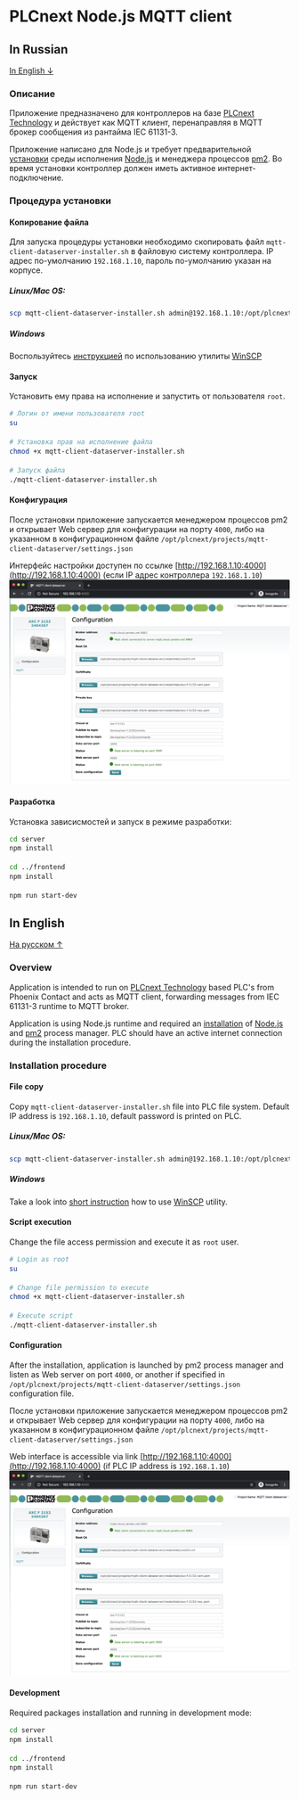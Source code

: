# PLCnext Node.js MQTT client

## In Russian
[In English ↓](#in-english)

### Описание
Приложение предназначено для контроллеров на базе [PLCnext Technology](https://www.phoenixcontact.com/plcnext/) и 
действует как MQTT клиент, перенаправляя в MQTT брокер сообщения из рантайма IEC 61131-3.

Приложение написано для Node.js и требует предварительной [установки](https://github.com/axhelp/plcnext-nodejs-installer) 
среды исполнения [Node.js](https://nodejs.org/en/) и менеджера процессов [pm2](https://pm2.io). Во время установки 
контроллер должен иметь активное интернет-подключение.

### Процедура установки
#### Копирование файла
Для запуска процедуры установки необходимо скопировать файл `mqtt-client-dataserver-installer.sh` в файловую систему 
контроллера.
IP адрес по-умолчанию `192.168.1.10`, пароль по-умолчанию указан на корпусе.

##### Linux/Mac OS:
```bash
scp mqtt-client-dataserver-installer.sh admin@192.168.1.10:/opt/plcnext
```

##### Windows
Воспользуйтесь [инструкцией](https://www.plcnext-community.net/index.php?option=com_content&view=article&id=58:how-to-use-winscp-2) 
по использованию утилиты [WinSCP](https://winscp.net/eng/download.php)

#### Запуск
Установить ему права на исполнение и запустить от пользователя `root`.

```bash
# Логин от имени пользователя root
su

# Установка прав на исполнение файла
chmod +x mqtt-client-dataserver-installer.sh

# Запуск файла
./mqtt-client-dataserver-installer.sh
```

#### Конфигурация
После установки приложение запускается менеджером процессов pm2 и открывает Web сервер для конфигурации на порту `4000`, 
либо на указанном в конфигурационном файле `/opt/plcnext/projects/mqtt-client-dataserver/settings.json`

Интерфейс настройки доступен по ссылке [http://192.168.1.10:4000](http://192.168.1.10:4000) (если IP адрес контроллера 
`192.168.1.10`)
![Web configuration](images/config_01.png)

#### Разработка 
Установка зависисмостей и запуск в режиме разработки:
```bash
cd server
npm install

cd ../frontend
npm install

npm run start-dev
```


## In English
[На русском ↑](#in-russian)

### Overview
Application is intended to run on [PLCnext Technology](https://www.phoenixcontact.com/plcnext/) based PLC's from Phoenix 
Contact and acts as MQTT client, forwarding messages from IEC 61131-3 runtime to MQTT broker. 

Application is using Node.js runtime and required an [installation](https://github.com/axhelp/plcnext-nodejs-installer) 
of [Node.js](https://nodejs.org/en/) and [pm2](https://pm2.io) process manager. PLC should have an active internet 
connection during the installation procedure.


### Installation procedure
#### File copy
Copy `mqtt-client-dataserver-installer.sh` file into PLC file system.
Default IP address is `192.168.1.10`, default password is printed on PLC.

##### Linux/Mac OS:
```bash
scp mqtt-client-dataserver-installer.sh admin@192.168.1.10:/opt/plcnext
```

##### Windows
Take a look into [short instruction](https://www.plcnext-community.net/index.php?option=com_content&view=article&id=58:how-to-use-winscp-2) how to use [WinSCP](https://winscp.net/eng/download.php) utility.

#### Script execution
Change the file access permission and execute it as `root` user.

```bash
# Login as root
su

# Change file permission to execute
chmod +x mqtt-client-dataserver-installer.sh

# Execute script
./mqtt-client-dataserver-installer.sh
```

#### Configuration
After the installation, application is launched by pm2 process manager and listen as Web server on port `4000`, or another 
if specified in `/opt/plcnext/projects/mqtt-client-dataserver/settings.json` configuration file.

После установки приложение запускается менеджером процессов pm2 и открывает Web сервер для конфигурации на порту `4000`, 
либо на указанном в конфигурационном файле `/opt/plcnext/projects/mqtt-client-dataserver/settings.json`

Web interface is accessible via link [http://192.168.1.10:4000](http://192.168.1.10:4000) (if PLC IP address is
`192.168.1.10`)
![Web configuration](images/config_01.png)

#### Development 
Required packages installation and running in development mode:
```bash
cd server
npm install

cd ../frontend
npm install

npm run start-dev
```
